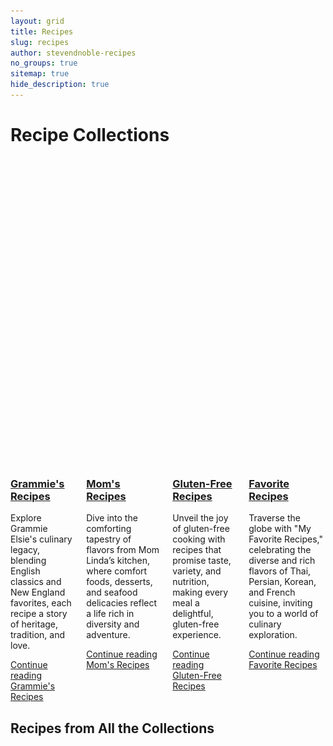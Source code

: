 ```yaml
---
layout: grid
title: Recipes
slug: recipes
author: stevendnoble-recipes
no_groups: true
sitemap: true
hide_description: true
---
```


# Recipe Collections

<div class="columns columns-break">
  <div class="column column-1-2">
    <article class="project-card">
      <a href="/grammies-recipes/" class="no-hover no-print-link flip-project" tabindex="-1">
        <div class="project-card-img aspect-ratio sixteen-nine flip-project-img">
          <img src="/assets/img/recipes/grammies-recipes.jpg" alt="Grammie's Recipes" width="864" height="486" loading="lazy" style="opacity: 0;">
        </div>
      </a>
      <h3 class="project-card-title flip-project-title">
        <a href="/grammies-recipes/" class="flip-title">Grammie's Recipes</a>
      </h3>
      <p class="project-card-text fine" property="disambiguatingDescription">
        Explore Grammie Elsie's culinary legacy, blending English classics and New England favorites, each recipe a story of heritage, tradition, and love.
      </p>
      <a class="fill-card no-hover" href="/grammies-recipes/" tabindex="-1">
        <span class="sr-only">Continue reading Grammie's Recipes</span>
      </a>
    </article>
  </div>
  <div class="column column-1-2">
    <article class="project-card">
      <a href="/moms-recipes/" class="no-hover no-print-link flip-project" tabindex="-1">
        <div class="project-card-img aspect-ratio sixteen-nine flip-project-img">
          <img src="/assets/img/recipes/moms-recipes.jpg" alt="Mom's Recipes" width="864" height="486" loading="lazy" style="opacity: 0;">
        </div>
      </a>
      <h3 class="project-card-title flip-project-title">
        <a href="/moms-recipes/" class="flip-title">Mom's Recipes</a>
      </h3>
      <p class="project-card-text fine" property="disambiguatingDescription">
        Dive into the comforting tapestry of flavors from Mom Linda’s kitchen, where comfort foods, desserts, and seafood delicacies reflect a life rich in diversity and adventure.
      </p>
      <a class="fill-card no-hover" href="/moms-recipes/" tabindex="-1">
        <span class="sr-only">Continue reading Mom's Recipes</span>
      </a>
    </article>
  </div>
  <div class="column column-1-2">
    <article class="project-card">
      <a href="/gluten-free-recipes/" class="no-hover no-print-link flip-project" tabindex="-1">
        <div class="project-card-img aspect-ratio sixteen-nine flip-project-img">
          <img src="/assets/img/recipes/gluten-free-recipes.jpg" alt="Gluten-Free Recipes" width="864" height="486" loading="lazy" style="opacity: 0;">
        </div>
      </a>
      <h3 class="project-card-title flip-project-title">
        <a href="/gluten-free-recipes/" class="flip-title">Gluten-Free Recipes</a>
      </h3>
      <p class="project-card-text fine" property="disambiguatingDescription">
        Unveil the joy of gluten-free cooking with recipes that promise taste, variety, and nutrition, making every meal a delightful, gluten-free experience.
      </p>
      <a class="fill-card no-hover" href="/gluten-free-recipes/" tabindex="-1">
        <span class="sr-only">Continue reading Gluten-Free Recipes</span>
      </a>
    </article>
  </div>
  <div class="column column-1-2">
    <article class="project-card">
      <a href="/favorites/" class="no-hover no-print-link flip-project" tabindex="-1">
        <div class="project-card-img aspect-ratio sixteen-nine flip-project-img">
          <img src="/assets/img/recipes/favorites.jpg" alt="Favorite Recipes" width="864" height="486" loading="lazy" style="opacity: 0;">
        </div>
      </a>
      <h3 class="project-card-title flip-project-title">
        <a href="/favorites/" class="flip-title">Favorite Recipes</a>
      </h3>
      <p class="project-card-text fine" property="disambiguatingDescription">
        Traverse the globe with "My Favorite Recipes," celebrating the diverse and rich flavors of Thai, Persian, Korean, and French cuisine, inviting you to a world of culinary exploration.
      </p>
      <a class="fill-card no-hover" href="/favorites/" tabindex="-1">
        <span class="sr-only">Continue reading Favorite Recipes</span>
      </a>
    </article>
  </div>
</div>

## Recipes from All the Collections